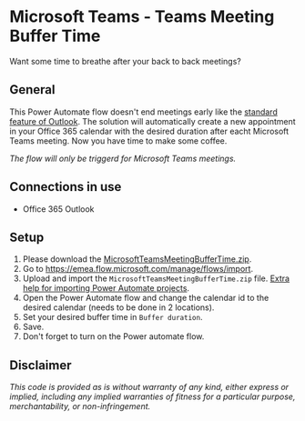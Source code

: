 # Microsoft Teams - Teams Meeting Buffer Time
Want some time to breathe after your back to back meetings?

## General
This Power Automate flow doesn't end meetings early like the [standard feature of Outlook](https://support.microsoft.com/en-us/office/schedule-a-meeting-with-other-people-5c9877bc-ab91-4a7c-99fb-b0b68d7ea94f). The solution will automatically create a new appointment in your Office 365 calendar with the desired duration after eacht Microsoft Teams meeting.
Now you have time to make some coffee.

_The flow will only be triggerd for Microsoft Teams meetings._

## Connections in use
* Office 365 Outlook

## Setup
1. Please download the [MicrosoftTeamsMeetingBufferTime.zip](/../../raw/main/MicrosoftTeamsMeetingBufferTime.zip).
2. Go to https://emea.flow.microsoft.com/manage/flows/import.
3. Upload and import the `MicrosoftTeamsMeetingBufferTime.zip` file. [Extra help for importing Power Automate projects](/../../../MrAutomate33/blob/main/files/CreateConnectionsInImport.md).
4. Open the Power Automate flow and change the calendar id to the desired calendar (needs to be done in 2 locations).
5. Set your desired buffer time in `Buffer duration`.
6. Save.
7. Don't forget to turn on the Power automate flow.

## Disclaimer
*This code is provided as is without warranty of any kind, either express or implied, including any implied warranties of fitness for a particular purpose, merchantability, or non-infringement.*
